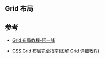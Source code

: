 ## Grid 布局





## 参考

* [Grid 布局教程-阮一峰](http://www.ruanyifeng.com/blog/2019/03/grid-layout-tutorial.html)

* [CSS Grid 布局完全指南(图解 Grid 详细教程)](https://www.html.cn/archives/8510#prop-display)